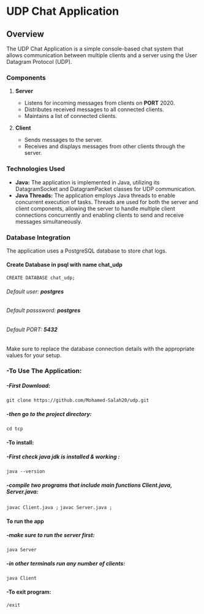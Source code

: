 # UDP Chat Application

## Overview

The UDP Chat Application is a simple console-based chat system that allows communication between multiple clients and a server using the User Datagram Protocol (UDP).

### Components

1. **Server**
   - Listens for incoming messages from clients on **PORT** 2020.
   - Distributes received messages to all connected clients.
   - Maintains a list of connected clients.

2. **Client**
   - Sends messages to the server.
   - Receives and displays messages from other clients through the server.

### Technologies Used

- **Java:** The application is implemented in Java, utilizing its DatagramSocket and DatagramPacket classes for UDP communication.
- **Java Threads:** The application employs Java threads to enable concurrent execution of tasks. Threads are used for both the server and client components, allowing the server to handle multiple client connections concurrently and enabling clients to send and receive messages simultaneously.

### Database Integration

The application uses a PostgreSQL database to store chat logs.
#### Create Database in psql with name chat_udp
`CREATE DATABASE chat_udp;`
###### Default user: **postgres**
###### Default passsword: **postgres**
###### Default PORT: **5432**
Make sure to replace the database connection details with the appropriate values for your setup.

### -To Use The Application:
##### -First Download:
`git clone https://github.com/Mohamed-Salah20/udp.git`
##### -then go to the project directory:
`cd tcp`
#### -To install:
##### -First check java jdk is installed & working :
`java --version`
##### -compile two programs that include main functions Client.java, Server.java:
`javac Client.java ;`
`javac Server.java ;`
#### To run the app
##### -make sure to run the server first:
`java Server`
##### -in other terminals run any number of clients:
`java Client`
#### -To exit program:
`/exit`
